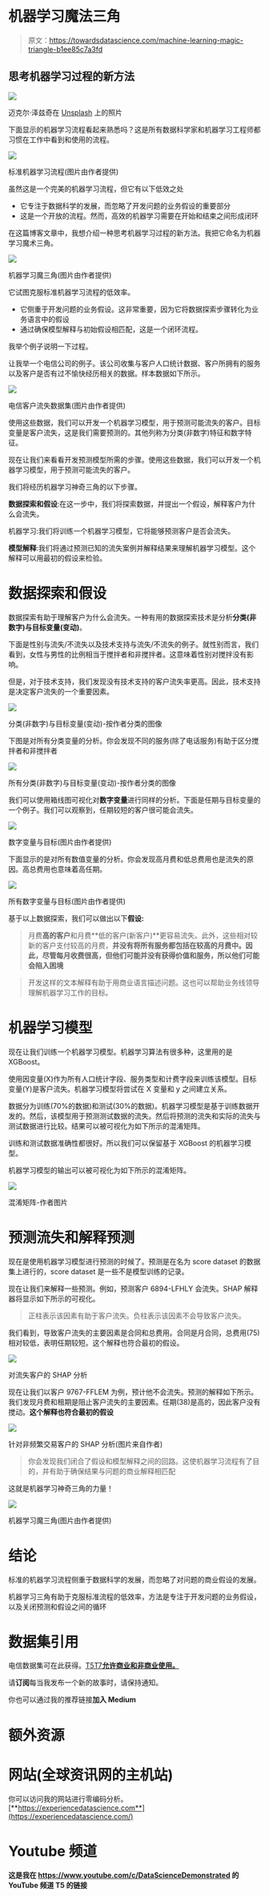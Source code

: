 # 机器学习魔法三角

> 原文：<https://towardsdatascience.com/machine-learning-magic-triangle-b1ee85c7a3fd>

## 思考机器学习过程的新方法

![](img/1681da3147d3ac4e26afc4dad3242d46.png)

迈克尔·泽兹奇在 [Unsplash](https://unsplash.com/s/photos/magic-triangle?utm_source=unsplash&utm_medium=referral&utm_content=creditCopyText) 上的照片

下面显示的机器学习流程看起来熟悉吗？这是所有数据科学家和机器学习工程师都习惯在工作中看到和使用的流程。

![](img/4731eb16d80966d324caae5676cbc9fd.png)

标准机器学习流程(图片由作者提供)

虽然这是一个完美的机器学习流程，但它有以下低效之处

*   它专注于数据科学的发展，而忽略了开发问题的业务假设的重要部分
*   这是一个开放的流程。然而，高效的机器学习需要在开始和结束之间形成闭环

在这篇博客文章中，我想介绍一种思考机器学习过程的新方法。我把它命名为机器学习魔术三角。

![](img/21aa8bb67c25d8704b0f8e9aad03fb20.png)

机器学习魔三角(图片由作者提供)

它试图克服标准机器学习流程的低效率。

*   它侧重于开发问题的业务假设。这非常重要，因为它将数据探索步骤转化为业务语言中的假设
*   通过确保模型解释与初始假设相匹配，这是一个闭环流程。

我举个例子说明一下过程。

让我举一个电信公司的例子。该公司收集与客户人口统计数据、客户所拥有的服务以及客户是否有过不愉快经历相关的数据。样本数据如下所示。

![](img/47dc17f2574b6a3602800578710c0726.png)

电信客户流失数据集(图片由作者提供)

使用这些数据，我们可以开发一个机器学习模型，用于预测可能流失的客户。目标变量是客户流失，这是我们需要预测的。其他列称为分类(非数字)特征和数字特征。

现在让我们来看看开发预测模型所需的步骤。使用这些数据，我们可以开发一个机器学习模型，用于预测可能流失的客户。

我们将经历机器学习神奇三角的以下步骤。

**数据探索和假设**:在这一步中，我们将探索数据，并提出一个假设，解释客户为什么会流失。

机器学习:我们将训练一个机器学习模型，它将能够预测客户是否会流失。

**模型解释**:我们将通过预测已知的流失案例并解释结果来理解机器学习模型。这个解释可以用最初的假设来检验。

# 数据探索和假设

数据探索有助于理解客户为什么会流失。一种有用的数据探索技术是分析**分类(非数字)与目标变量(变动)**。

下面是性别与流失/不流失以及技术支持与流失/不流失的例子。就性别而言，我们看到，女性与男性的比例相当于搅拌者和非搅拌者。这意味着性别对搅拌没有影响。

但是，对于技术支持，我们发现没有技术支持的客户流失率更高。因此，技术支持是决定客户流失的一个重要因素。

![](img/64d118b3cba92d306c4a30bff7eb17c8.png)

分类(非数字)与目标变量(变动)-按作者分类的图像

下图是对所有分类变量的分析。你会发现不同的服务(除了电话服务)有助于区分搅拌者和非搅拌者

![](img/7fb2e414496f8533ee098e101a722298.png)

所有分类(非数字)与目标变量(变动)-按作者分类的图像

我们可以使用箱线图可视化对**数字变量**进行同样的分析。下面是任期与目标变量的一个例子。我们可以观察到，任期较短的客户很可能会流失。

![](img/5953509382393af7972c18c953a5bc35.png)

数字变量与目标(图片由作者提供)

下面显示的是对所有数值变量的分析。你会发现高月费和低总费用也是流失的原因。高总费用也意味着高任期。

![](img/30d3539b9596aaef6153749082f420bd.png)

所有数字变量与目标(图片由作者提供)

基于以上数据探索，我们可以做出以下**假设:**

> 月费**高的客户**和月费**低的客户(新客户)**更容易流失。此外，这些相对较新的客户支付较高的月费，**并没有将所有服务都包括在较高的月费中。因此，尽管每月收费很高，但他们可能并没有获得价值和服务，所以他们可能会陷入困境**

> 开发这样的文本解释有助于用商业语言描述问题。这也可以帮助业务线领导理解机器学习工作的目标。

# 机器学习模型

现在让我们训练一个机器学习模型。机器学习算法有很多种，这里用的是 XGBoost。

使用因变量(X)作为所有人口统计字段、服务类型和计费字段来训练该模型。目标变量(Y)是客户流失。机器学习模型将尝试在 X 变量和 y 之间建立关系。

数据分为训练(70%的数据)和测试(30%的数据)。机器学习模型是基于训练数据开发的。然后，该模型用于预测测试数据的流失。然后将预测的流失和实际的流失与测试数据进行比较。结果可以被可视化为如下所示的混淆矩阵。

训练和测试数据准确性都很好。所以我们可以保留基于 XGBoost 的机器学习模型。

机器学习模型的输出可以被可视化为如下所示的混淆矩阵。

![](img/ae55cc7b5296d3c6b631a425e8b0a37f.png)

混淆矩阵-作者图片

# 预测流失和解释预测

现在是使用机器学习模型进行预测的时候了。预测是在名为 score dataset 的数据集上进行的，score dataset 是一些不是模型训练的记录。

现在让我们来解释一些预测。例如，预测客户 6894-LFHLY 会流失。SHAP 解释器将显示如下所示的可视化。

> 正柱表示该因素有助于客户流失。负柱表示该因素不会导致客户流失。

我们看到，导致客户流失的主要因素是合同和总费用。合同是月合同，总费用(75)相对较低，表明任期较短。这个解释也符合最初的假设。

![](img/f5e6fbbad998d6b1c456183d9fc1f4a2.png)

对流失客户的 SHAP 分析

现在让我们以客户 9767-FFLEM 为例，预计他不会流失。预测的解释如下所示。我们发现月费和租期是阻止客户流失的主要因素。任期(38)是高的，因此客户没有搅动。**这个解释也符合最初的假设**

![](img/c49c886b9e1e15be55cf3e52ef603abd.png)

针对非频繁交易客户的 SHAP 分析(图片来自作者)

> 你会发现我们闭合了假设和模型解释之间的回路。这使机器学习流程有了目的，并有助于确保结果与问题的商业解释相匹配

这就是机器学习神奇三角的力量！

![](img/21aa8bb67c25d8704b0f8e9aad03fb20.png)

机器学习魔三角(图片由作者提供)

# 结论

标准的机器学习流程侧重于数据科学的发展，而忽略了对问题的商业假设的发展。

机器学习三角有助于克服标准流程的低效率，方法是专注于开发问题的业务假设，以及关闭预测和假设之间的循环

# 数据集引用

电信数据集可在此获得。[T5T7**允许商业和非商业使用。**](https://www.ibm.com/community/terms-of-use/download/)

[](https://community.ibm.com/community/user/businessanalytics/blogs/steven-macko/2019/07/11/telco-customer-churn-1113)  

请**订阅**每当我发布一个新的故事时，请保持通知。

[](https://pranay-dave9.medium.com/subscribe)  

你也可以通过我的推荐链接**加入 Medium**

[](https://pranay-dave9.medium.com/membership)  

# 额外资源

# 网站(全球资讯网的主机站)

你可以访问我的网站进行零编码分析。[**https://experiencedatascience.com**](https://experiencedatascience.com/)

# **Youtube 频道**

**这是我在 https://www.youtube.com/c/DataScienceDemonstrated 的 YouTube 频道
T5 的链接**